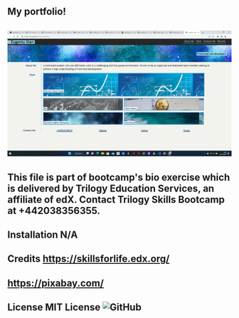 ## My portfolio!

## ![my screenshot](./images/printscreen.webp)

## This file is part of bootcamp's bio exercise which is delivered by Trilogy Education Services, an affiliate of edX. Contact Trilogy Skills Bootcamp at +442038356355.

## Installation N/A

## Credits https://skillsforlife.edx.org/
           
## https://pixabay.com/

## License MIT License ![GitHub](https://img.shields.io/github/license/mister-stan/my-portfolio)